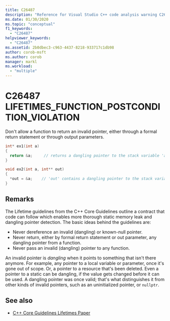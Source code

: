 ```yaml
---
title: C26487
description: "Reference for Visual Studio C++ code analysis warning C26487 from the C++ Core Guidelines."
ms.date: 01/30/2020
ms.topic: "conceptual"
f1_keywords:
  - "C26487"
helpviewer_keywords:
  - "C26487"
ms.assetid: 2b0dbec3-c963-4437-8218-933717c1db98
author: corob-msft
ms.author: corob
manager: markl
ms.workload:
  - "multiple"
---
```

# C26487 LIFETIMES_FUNCTION_POSTCONDITION_VIOLATION

Don't allow a function to return an invalid pointer, either through a formal return statement or through output parameters.

```cpp
int* ex1(int a)
{
  return &a;     // returns a dangling pointer to the stack variable 'a'
}

void ex2(int a, int** out)
{
  *out = &a;    // 'out' contains a dangling pointer to the stack variable 'a'
}
```

## Remarks

The Lifetime guidelines from the C++ Core Guidelines outline a contract that code can follow which enables more thorough static memory leak and dangling pointer detection. The basic ideas behind the guidelines are:

- Never dereference an invalid (dangling) or known-null pointer.
- Never return, either by formal return statement or out parameter, any dangling pointer from a function.
- Never pass an invalid (dangling) pointer to any function.

An invalid pointer is *dangling* when it points to something that isn't there anymore. For example, any pointer to a local variable or parameter, once it's gone out of scope. Or, a pointer to a resource that's been deleted. Even a pointer to a static can be dangling, if the value gets changed before it can be used. A dangling pointer was once valid; that's what distinguishes it from other kinds of invalid pointers, such as an uninitialized pointer, or `nullptr`. 

## See also

- [C++ Core Guidelines Lifetimes Paper](https://github.com/isocpp/CppCoreGuidelines/blob/master/docs/Lifetime.pdf)
